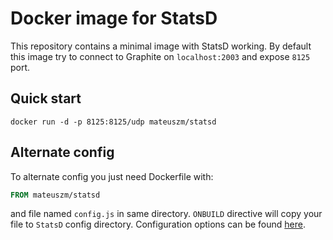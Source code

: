 # Docker image for StatsD #

This repository contains a minimal image with StatsD working. By default this image try to connect to Graphite on `localhost:2003` and expose `8125` port.

## Quick start ##
```
docker run -d -p 8125:8125/udp mateuszm/statsd
```

## Alternate config ##

To alternate config you just need Dockerfile with:
```dockerfile
FROM mateuszm/statsd
```
and file named `config.js` in same directory. `ONBUILD` directive will copy your file to `StatsD` config directory. Configuration options can be found [here](https://github.com/etsy/statsd/blob/v0.7.2/exampleConfig.js).
